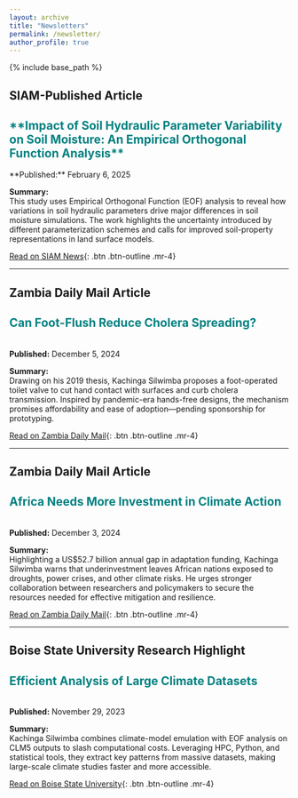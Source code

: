 ```yaml
---
layout: archive
title: "Newsletters"
permalink: /newsletter/
author_profile: true
---
```


{% include base_path %}

## SIAM-Published Article 
<h2 style="color: teal;">**Impact of Soil Hydraulic Parameter Variability on Soil Moisture: An Empirical Orthogonal Function Analysis** </h2> 
**Published:** February 6, 2025  

**Summary:**  
This study uses Empirical Orthogonal Function (EOF) analysis to reveal how variations in soil hydraulic parameters drive major differences in soil moisture simulations. The work highlights the uncertainty introduced by different parameterization schemes and calls for improved soil-property representations in land surface models.  

[Read on SIAM News](https://www.siam.org/publications/siam-news/articles/impact-of-soil-hydraulic-parameter-variability-on-soil-moisture-an-empirical-orthogonal-function-analysis){: .btn .btn-outline .mr-4}

---
## Zambia Daily Mail Article  
**<h2 style="color: teal;">Can Foot-Flush Reduce Cholera Spreading?</h2>**  
**Published:** December 5, 2024  

**Summary:**  
Drawing on his 2019 thesis, Kachinga Silwimba proposes a foot-operated toilet valve to cut hand contact with surfaces and curb cholera transmission. Inspired by pandemic-era hands-free designs, the mechanism promises affordability and ease of adoption—pending sponsorship for prototyping.  

[Read on Zambia Daily Mail](https://www.daily-mail.co.zm/2024/12/05/can-foot-flush-reduce-cholera-spreading/){: .btn .btn-outline .mr-4}

---
## Zambia Daily Mail Article  
**<h2 style="color: teal;">Africa Needs More Investment in Climate Action</h2>**  
**Published:** December 3, 2024  

**Summary:**  
Highlighting a US$52.7 billion annual gap in adaptation funding, Kachinga Silwimba warns that underinvestment leaves African nations exposed to droughts, power crises, and other climate risks. He urges stronger collaboration between researchers and policymakers to secure the resources needed for effective mitigation and resilience.  

[Read on Zambia Daily Mail](https://www.daily-mail.co.zm/2024/12/03/africa-needs-more-investment-in-climate-action/){: .btn .btn-outline .mr-4}

---
## Boise State University Research Highlight  
**<h2 style="color: teal;">Efficient Analysis of Large Climate Datasets</h2>**  
**Published:** November 29, 2023  

**Summary:**  
Kachinga Silwimba combines climate-model emulation with EOF analysis on CLM5 outputs to slash computational costs. Leveraging HPC, Python, and statistical tools, they extract key patterns from massive datasets, making large-scale climate studies faster and more accessible.  

[Read on Boise State University](https://www.boisestate.edu/rcs/2023/11/29/research-highlight-efficient-analysis-of-large-climate-datasets/){: .btn .btn-outline .mr-4}

